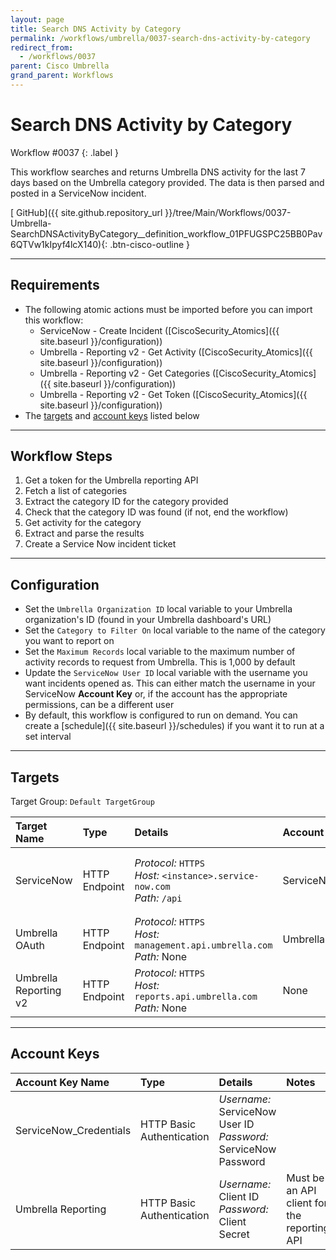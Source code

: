 ```yaml
---
layout: page
title: Search DNS Activity by Category
permalink: /workflows/umbrella/0037-search-dns-activity-by-category
redirect_from:
  - /workflows/0037
parent: Cisco Umbrella
grand_parent: Workflows
---
```


# Search DNS Activity by Category
<div markdown="1">
Workflow #0037
{: .label }
</div>

This workflow searches and returns Umbrella DNS activity for the last 7 days based on the Umbrella category provided. The data is then parsed and posted in a ServiceNow incident.

[<i class="fab fa-github"></i> GitHub]({{ site.github.repository_url }}/tree/Main/Workflows/0037-Umbrella-SearchDNSActivityByCategory__definition_workflow_01PFUGSPC25BB0Pav6QTVw1kIpyf4lcX140){: .btn-cisco-outline }

---

## Requirements
* The following atomic actions must be imported before you can import this workflow:
	* ServiceNow - Create Incident ([CiscoSecurity_Atomics]({{ site.baseurl }}/configuration))
	* Umbrella - Reporting v2 - Get Activity ([CiscoSecurity_Atomics]({{ site.baseurl }}/configuration))
	* Umbrella - Reporting v2 - Get Categories ([CiscoSecurity_Atomics]({{ site.baseurl }}/configuration))
	* Umbrella - Reporting v2 - Get Token ([CiscoSecurity_Atomics]({{ site.baseurl }}/configuration))
* The [targets](#targets) and [account keys](#account-keys) listed below

---

## Workflow Steps
1. Get a token for the Umbrella reporting API
1. Fetch a list of categories
1. Extract the category ID for the category provided
1. Check that the category ID was found (if not, end the workflow)
1. Get activity for the category
1. Extract and parse the results
1. Create a Service Now incident ticket

---

## Configuration
* Set the `Umbrella Organization ID` local variable to your Umbrella organization's ID (found in your Umbrella dashboard's URL)
* Set the `Category to Filter On` local variable to the name of the category you want to report on
* Set the `Maximum Records` local variable to the maximum number of activity records to request from Umbrella. This is 1,000 by default
* Update the `ServiceNow User ID` local variable with the username you want incidents opened as. This can either match the username in your ServiceNow **Account Key** or, if the account has the appropriate permissions, can be a different user
* By default, this workflow is configured to run on demand. You can create a [schedule]({{ site.baseurl }}/schedules) if you want it to run at a set interval

---

## Targets
Target Group: `Default TargetGroup`

| Target Name | Type | Details | Account Keys | Notes |
|:------------|:-----|:--------|:-------------|:------|
| ServiceNow | HTTP Endpoint | _Protocol:_ `HTTPS`<br />_Host:_ `<instance>.service-now.com`<br />_Path:_ `/api` | ServiceNow_Credentials | Be sure to use your instance URL |
| Umbrella OAuth | HTTP Endpoint | _Protocol:_ `HTTPS`<br />_Host:_ `management.api.umbrella.com`<br />_Path:_ None | Umbrella Reporting | |
| Umbrella Reporting v2 | HTTP Endpoint | _Protocol:_ `HTTPS`<br />_Host:_ `reports.api.umbrella.com`<br />_Path:_ None | None | |

---

## Account Keys

| Account Key Name | Type | Details | Notes |
|:-----------------|:-----|:--------|:------|
| ServiceNow_Credentials | HTTP Basic Authentication | _Username:_ ServiceNow User ID<br />_Password:_ ServiceNow Password | |
| Umbrella Reporting | HTTP Basic Authentication | _Username:_ Client ID<br />_Password:_ Client Secret | Must be an API client for the reporting API |
